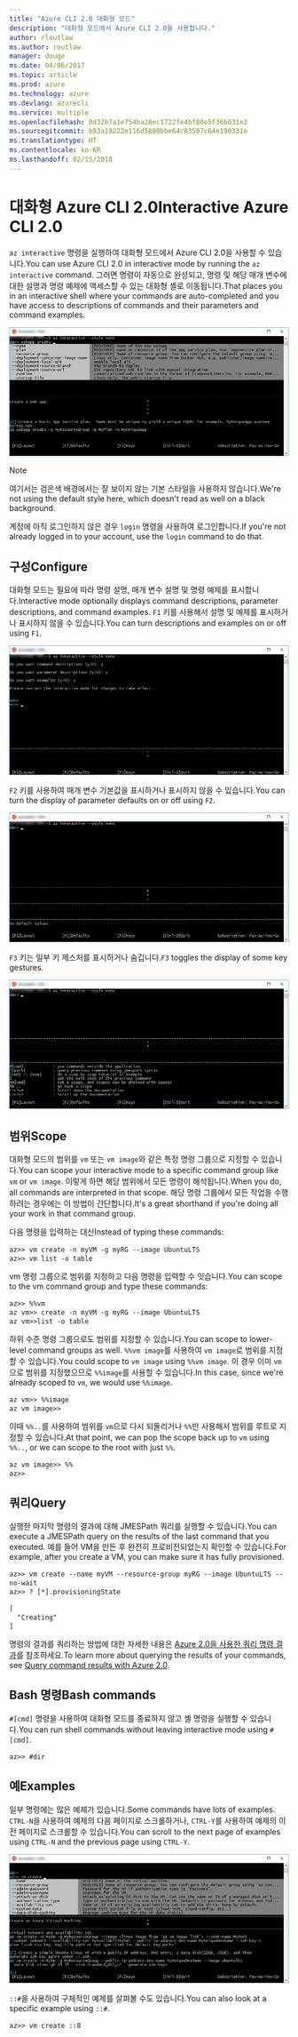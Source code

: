 ```yaml
---
title: "Azure CLI 2.0 대화형 모드"
description: "대화형 모드에서 Azure CLI 2.0을 사용합니다."
author: rloutlaw
ms.author: routlaw
manager: douge
ms.date: 04/06/2017
ms.topic: article
ms.prod: azure
ms.technology: azure
ms.devlang: azurecli
ms.service: multiple
ms.openlocfilehash: 0d32b7a1e754ba28ec1722fe4bf80e5f36b031e2
ms.sourcegitcommit: b93a19222e116d5880bbe64c03507c64e190331e
ms.translationtype: HT
ms.contentlocale: ko-KR
ms.lasthandoff: 02/15/2018
---
```

# <a name="interactive-azure-cli-20"></a><span data-ttu-id="4c05f-103">대화형 Azure CLI 2.0</span><span class="sxs-lookup"><span data-stu-id="4c05f-103">Interactive Azure CLI 2.0</span></span>

<span data-ttu-id="4c05f-104">`az interactive` 명령을 실행하여 대화형 모드에서 Azure CLI 2.0을 사용할 수 있습니다.</span><span class="sxs-lookup"><span data-stu-id="4c05f-104">You can use Azure CLI 2.0 in interactive mode by running the `az interactive` command.</span></span>
<span data-ttu-id="4c05f-105">그러면 명령이 자동으로 완성되고, 명령 및 해당 매개 변수에 대한 설명과 명령 예제에 액세스할 수 있는 대화형 셸로 이동됩니다.</span><span class="sxs-lookup"><span data-stu-id="4c05f-105">That places you in an interactive shell where your commands are auto-completed and you have access to descriptions of commands and their parameters and command examples.</span></span>

![대화형 모드](./media/interactive-azure-cli/webapp-create.png)

> [!NOTE]
> <span data-ttu-id="4c05f-107">여기서는 검은색 배경에서는 잘 보이지 않는 기본 스타일을 사용하지 않습니다.</span><span class="sxs-lookup"><span data-stu-id="4c05f-107">We're not using the default style here, which doesn't read as well on a black background.</span></span>

<span data-ttu-id="4c05f-108">계정에 아직 로그인하지 않은 경우 `login` 명령을 사용하여 로그인합니다.</span><span class="sxs-lookup"><span data-stu-id="4c05f-108">If you're not already logged in to your account, use the `login` command to do that.</span></span>

## <a name="configure"></a><span data-ttu-id="4c05f-109">구성</span><span class="sxs-lookup"><span data-stu-id="4c05f-109">Configure</span></span>

<span data-ttu-id="4c05f-110">대화형 모드는 필요에 따라 명령 설명, 매개 변수 설명 및 명령 예제를 표시합니다.</span><span class="sxs-lookup"><span data-stu-id="4c05f-110">Interactive mode optionally displays command descriptions, parameter descriptions, and command examples.</span></span>
<span data-ttu-id="4c05f-111">`F1` 키를 사용해서 설명 및 예제를 표시하거나 표시하지 않을 수 있습니다.</span><span class="sxs-lookup"><span data-stu-id="4c05f-111">You can turn descriptions and examples on or off using `F1`.</span></span>

![설명 및 예제](./media/interactive-azure-cli/descriptions-and-examples.png)

<span data-ttu-id="4c05f-113">`F2` 키를 사용하여 매개 변수 기본값을 표시하거나 표시하지 않을 수 있습니다.</span><span class="sxs-lookup"><span data-stu-id="4c05f-113">You can turn the display of parameter defaults on or off using `F2`.</span></span>

![기본값](./media/interactive-azure-cli/defaults.png)

<span data-ttu-id="4c05f-115">`F3` 키는 일부 키 제스처를 표시하거나 숨깁니다.</span><span class="sxs-lookup"><span data-stu-id="4c05f-115">`F3` toggles the display of some key gestures.</span></span>

![제스처](./media/interactive-azure-cli/gestures.png)

## <a name="scope"></a><span data-ttu-id="4c05f-117">범위</span><span class="sxs-lookup"><span data-stu-id="4c05f-117">Scope</span></span>

<span data-ttu-id="4c05f-118">대화형 모드의 범위를 `vm` 또는 `vm image`와 같은 특정 명령 그룹으로 지정할 수 있습니다.</span><span class="sxs-lookup"><span data-stu-id="4c05f-118">You can scope your interactive mode to a specific command group like `vm` or `vm image`.</span></span>
<span data-ttu-id="4c05f-119">이렇게 하면 해당 범위에서 모든 명령이 해석됩니다.</span><span class="sxs-lookup"><span data-stu-id="4c05f-119">When you do, all commands are interpreted in that scope.</span></span>
<span data-ttu-id="4c05f-120">해당 명령 그룹에서 모든 작업을 수행하려는 경우에는 이 방법이 간단합니다.</span><span class="sxs-lookup"><span data-stu-id="4c05f-120">It's a great shorthand if you're doing all your work in that command group.</span></span>

<span data-ttu-id="4c05f-121">다음 명령을 입력하는 대신</span><span class="sxs-lookup"><span data-stu-id="4c05f-121">Instead of typing these commands:</span></span>

```azurecli
az>> vm create -n myVM -g myRG --image UbuntuLTS
az>> vm list -o table
```

<span data-ttu-id="4c05f-122">vm 명령 그룹으로 범위를 지정하고 다음 명령을 입력할 수 잇습니다.</span><span class="sxs-lookup"><span data-stu-id="4c05f-122">You can scope to the vm command group and type these commands:</span></span>

```azurecli
az>> %%vm
az vm>> create -n myVM -g myRG --image UbuntuLTS
az vm>>list -o table
```

<span data-ttu-id="4c05f-123">하위 수준 명령 그룹으로도 범위를 지정할 수 있습니다.</span><span class="sxs-lookup"><span data-stu-id="4c05f-123">You can scope to lower-level command groups as well.</span></span>
<span data-ttu-id="4c05f-124">`%%vm image`를 사용하여 `vm image`로 범위를 지정할 수 있습니다.</span><span class="sxs-lookup"><span data-stu-id="4c05f-124">You could scope to `vm image` using `%%vm image`.</span></span>
<span data-ttu-id="4c05f-125">이 경우 이미 `vm`으로 범위를 지정했으므로 `%%image`를 사용할 수 있습니다.</span><span class="sxs-lookup"><span data-stu-id="4c05f-125">In this case, since we're already scoped to `vm`, we would use `%%image`.</span></span>

```azurecli
az vm>> %%image
az vm image>>
```

<span data-ttu-id="4c05f-126">이때 `%%..`를 사용하여 범위를 `vm`으로 다시 되돌리거나 `%%`만 사용해서 범위를 루트로 지정할 수 있습니다.</span><span class="sxs-lookup"><span data-stu-id="4c05f-126">At that point, we can pop the scope back up to `vm` using `%%..`, or we can scope to the root with just `%%`.</span></span>

```azurecli
az vm image>> %%
az>>
```

## <a name="query"></a><span data-ttu-id="4c05f-127">쿼리</span><span class="sxs-lookup"><span data-stu-id="4c05f-127">Query</span></span>

<span data-ttu-id="4c05f-128">실행한 마지막 명령의 결과에 대해 JMESPath 쿼리를 실행할 수 있습니다.</span><span class="sxs-lookup"><span data-stu-id="4c05f-128">You can execute a JMESPath query on the results of the last command that you executed.</span></span>
<span data-ttu-id="4c05f-129">예를 들어 VM을 만든 후 완전히 프로비전되었는지 확인할 수 있습니다.</span><span class="sxs-lookup"><span data-stu-id="4c05f-129">For example, after you create a VM, you can make sure it has fully provisioned.</span></span>

```azurecli
az>> vm create --name myVM --resource-group myRG --image UbuntuLTS --no-wait
az>> ? [*].provisioningState
```

```
[
  "Creating"
]
```

<span data-ttu-id="4c05f-130">명령의 결과를 쿼리하는 방법에 대한 자세한 내용은 [Azure 2.0을 사용한 쿼리 명령 결과](query-azure-cli.md)를 참조하세요.</span><span class="sxs-lookup"><span data-stu-id="4c05f-130">To learn more about querying the results of your commands, see [Query command results with Azure 2.0](query-azure-cli.md).</span></span>

## <a name="bash-commands"></a><span data-ttu-id="4c05f-131">Bash 명령</span><span class="sxs-lookup"><span data-stu-id="4c05f-131">Bash commands</span></span>

<span data-ttu-id="4c05f-132">`#[cmd]` 명령을 사용하여 대화형 모드를 종료하지 않고 셸 명령을 실행할 수 있습니다.</span><span class="sxs-lookup"><span data-stu-id="4c05f-132">You can run shell commands without leaving interactive mode using `#[cmd]`.</span></span>

```azurecli
az>> #dir
```

## <a name="examples"></a><span data-ttu-id="4c05f-133">예</span><span class="sxs-lookup"><span data-stu-id="4c05f-133">Examples</span></span>

<span data-ttu-id="4c05f-134">일부 명령에는 많은 예제가 있습니다.</span><span class="sxs-lookup"><span data-stu-id="4c05f-134">Some commands have lots of examples.</span></span>
<span data-ttu-id="4c05f-135">`CTRL-N`을 사용하여 예제의 다음 페이지로 스크롤하거나, `CTRL-Y`를 사용하여 예제의 이전 페이지로 스크롤할 수 있습니다.</span><span class="sxs-lookup"><span data-stu-id="4c05f-135">You can scroll to the next page of examples using `CTRL-N` and the previous page using `CTRL-Y`.</span></span>

![예제](./media/interactive-azure-cli/examples.png)

<span data-ttu-id="4c05f-137">`::#`을 사용하여 구체적인 예제를 살펴볼 수도 있습니다.</span><span class="sxs-lookup"><span data-stu-id="4c05f-137">You can also look at a specific example using `::#`.</span></span>

```azurecli
az>> vm create ::8
```
